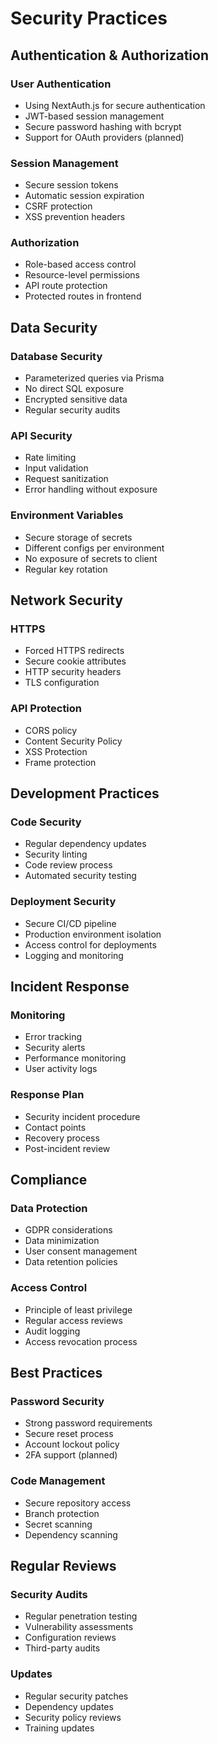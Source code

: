 # Security Practices

## Authentication & Authorization

### User Authentication
- Using NextAuth.js for secure authentication
- JWT-based session management
- Secure password hashing with bcrypt
- Support for OAuth providers (planned)

### Session Management
- Secure session tokens
- Automatic session expiration
- CSRF protection
- XSS prevention headers

### Authorization
- Role-based access control
- Resource-level permissions
- API route protection
- Protected routes in frontend

## Data Security

### Database Security
- Parameterized queries via Prisma
- No direct SQL exposure
- Encrypted sensitive data
- Regular security audits

### API Security
- Rate limiting
- Input validation
- Request sanitization
- Error handling without exposure

### Environment Variables
- Secure storage of secrets
- Different configs per environment
- No exposure of secrets to client
- Regular key rotation

## Network Security

### HTTPS
- Forced HTTPS redirects
- Secure cookie attributes
- HTTP security headers
- TLS configuration

### API Protection
- CORS policy
- Content Security Policy
- XSS Protection
- Frame protection

## Development Practices

### Code Security
- Regular dependency updates
- Security linting
- Code review process
- Automated security testing

### Deployment Security
- Secure CI/CD pipeline
- Production environment isolation
- Access control for deployments
- Logging and monitoring

## Incident Response

### Monitoring
- Error tracking
- Security alerts
- Performance monitoring
- User activity logs

### Response Plan
- Security incident procedure
- Contact points
- Recovery process
- Post-incident review

## Compliance

### Data Protection
- GDPR considerations
- Data minimization
- User consent management
- Data retention policies

### Access Control
- Principle of least privilege
- Regular access reviews
- Audit logging
- Access revocation process

## Best Practices

### Password Security
- Strong password requirements
- Secure reset process
- Account lockout policy
- 2FA support (planned)

### Code Management
- Secure repository access
- Branch protection
- Secret scanning
- Dependency scanning

## Regular Reviews

### Security Audits
- Regular penetration testing
- Vulnerability assessments
- Configuration reviews
- Third-party audits

### Updates
- Regular security patches
- Dependency updates
- Security policy reviews
- Training updates
